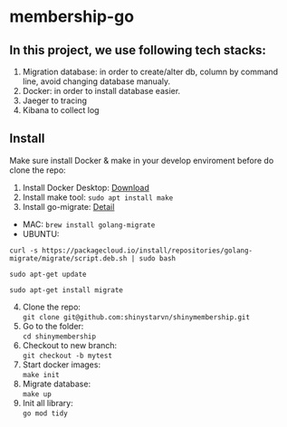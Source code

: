 # membership-go

In this project, we use following tech stacks:
----
1. Migration database: in order to create/alter db, column by command line, avoid changing database manualy.
2. Docker: in order to install database  easier.
3. Jaeger to tracing
4. Kibana to collect log

Install
------
Make sure install Docker & make in your develop enviroment before do clone the repo:
1. Install Docker Desktop: [Download](https://www.docker.com/products/docker-desktop/)
2. Install make tool: `sudo apt install make`
3. Install go-migrate: [Detail](https://github.com/golang-migrate/migrate/blob/master/cmd/migrate/README.md)   
- MAC: `brew install golang-migrate`
- UBUNTU: 
```
curl -s https://packagecloud.io/install/repositories/golang-migrate/migrate/script.deb.sh | sudo bash

sudo apt-get update

sudo apt-get install migrate
 ```
4. Clone the repo:    
`git clone git@github.com:shinystarvn/shinymembership.git`
5. Go to the folder:   
`cd shinymembership`
6. Checkout to new branch:   
`git checkout -b mytest`
7. Start docker images:   
`make init`
8. Migrate database:   
`make up`
9. Init all library:   
`go mod tidy`

